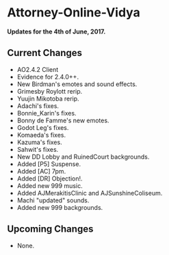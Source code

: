 # Attorney-Online-Vidya
__Updates for the 4th of June, 2017.__

## Current Changes
* AO2.4.2 Client
* Evidence for 2.4.0++.
* New Birdman's emotes and sound effects.
* Grimesby Roylott rerip.
* Yuujin Mikotoba rerip.
* Adachi's fixes.
* Bonnie_Karin's fixes.
* Bonny de Famme's new emotes.
* Godot Leg's fixes.
* Komaeda's fixes.  
* Kazuma's fixes.
* Sahwit's fixes.
* New DD Lobby and RuinedCourt backgrounds.
* Added [P5] Suspense.
* Added [AC] 7pm.
* Added [DR] Objection!.
* Added new 999 music.
* Added AJMerakitisClinic and AJSunshineColiseum.
* Machi "updated" sounds.
* Added new 999 backgrounds.

## Upcoming Changes
* None.
